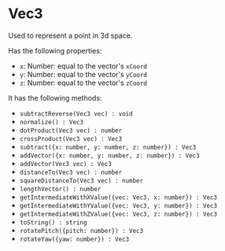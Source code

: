 # Vec3
Used to represent a point in 3d space.

Has the following properties:
- `x`: Number: equal to the vector's `xCoord`
- `y`: Number: equal to the vector's `yCoord`
- `z`: Number: equal to the vector's `zCoord`

It has the following methods:
- `subtractReverse(Vec3 vec) : void`
- `normalize() : Vec3`
- `dotProduct(Vec3 vec) : number`
- `crossProduct(Vec3 vec) : Vec3`
- `subtract({x: number, y: number, z: number}) : Vec3`
- `addVector({x: number, y: number, z: number}) : Vec3`
- `addVector(Vec3 vec) : Vec3`
- `distanceTo(Vec3 vec) : number`
- `squareDistanceTo(Vec3 vec) : number`
- `lengthVector() : number`
- `getIntermediateWithXValue({vec: Vec3, x: number}) : Vec3`
- `getIntermediateWithYValue({vec: Vec3, y: number}) : Vec3`
- `getIntermediateWithZValue({vec: Vec3, z: number}) : Vec3`
- `toString() : string`
- `rotatePitch({pitch: number}) : Vec3`
- `rotateYaw({yaw: number}) : Vec3`